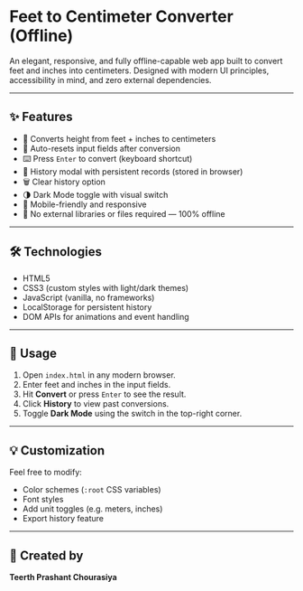 # Feet to Centimeter Converter (Offline)

An elegant, responsive, and fully offline-capable web app built to convert feet and inches into centimeters. Designed with modern UI principles, accessibility in mind, and zero external dependencies.

---

## ✨ Features

- 📏 Converts height from feet + inches to centimeters
- 🧹 Auto-resets input fields after conversion
- ⌨️ Press `Enter` to convert (keyboard shortcut)
- 📜 History modal with persistent records (stored in browser)
- 🗑️ Clear history option
- 🌗 Dark Mode toggle with visual switch
- 📱 Mobile-friendly and responsive
- 🚫 No external libraries or files required — 100% offline

---

## 🛠 Technologies

- HTML5
- CSS3 (custom styles with light/dark themes)
- JavaScript (vanilla, no frameworks)
- LocalStorage for persistent history
- DOM APIs for animations and event handling

---

## 🔧 Usage

1. Open `index.html` in any modern browser.
2. Enter feet and inches in the input fields.
3. Hit **Convert** or press `Enter` to see the result.
4. Click **History** to view past conversions.
5. Toggle **Dark Mode** using the switch in the top-right corner.

---

## 💡 Customization

Feel free to modify:
- Color schemes (`:root` CSS variables)
- Font styles
- Add unit toggles (e.g. meters, inches)
- Export history feature

---

## 🧠 Created by

**Teerth Prashant Chourasiya**

